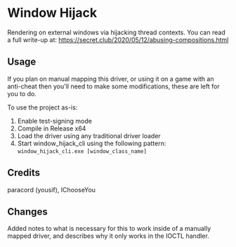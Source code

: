 # Window Hijack
Rendering on external windows via hijacking thread contexts.
You can read a full write-up at: https://secret.club/2020/05/12/abusing-compositions.html

## Usage
If you plan on manual mapping this driver, or using it on a game with an anti-cheat then you'll need to make some modifications, these are left for you to do.

To use the project as-is:

1. Enable test-signing mode
2. Compile in Release x64
3. Load the driver using any traditional driver loader
4. Start window_hijack_cli using the following pattern: `window_hijack_cli.exe [window_class_name]`

## Credits
paracord (yousif), IChooseYou

## Changes
Added notes to what is necessary for this to work inside of a manually mapped driver, and describes why it only works in the IOCTL handler.
